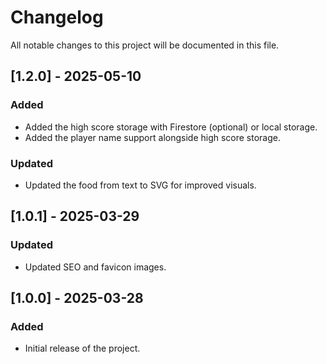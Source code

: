 # Changelog

All notable changes to this project will be documented in this file.

## [1.2.0] - 2025-05-10

### Added

- Added the high score storage with Firestore (optional) or local storage.
- Added the player name support alongside high score storage.

### Updated

- Updated the food from text to SVG for improved visuals.

## [1.0.1] - 2025-03-29

### Updated

- Updated SEO and favicon images.

## [1.0.0] - 2025-03-28

### Added

- Initial release of the project.
